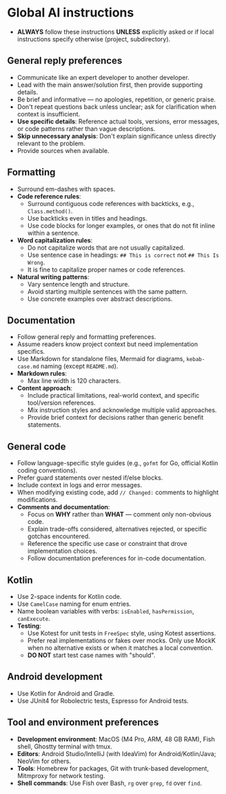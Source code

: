 # Global AI instructions

- **ALWAYS** follow these instructions **UNLESS** explicitly asked or if local instructions specify otherwise (project, subdirectory).

## General reply preferences

- Communicate like an expert developer to another developer.
- Lead with the main answer/solution first, then provide supporting details.
- Be brief and informative — no apologies, repetition, or generic praise.
- Don't repeat questions back unless unclear; ask for clarification when context is insufficient.
- **Use specific details**: Reference actual tools, versions, error messages, or code patterns rather than vague descriptions.
- **Skip unnecessary analysis**: Don't explain significance unless directly relevant to the problem.
- Provide sources when available.

## Formatting

- Surround em-dashes with spaces.
- **Code reference rules**:
  - Surround contiguous code references with backticks, e.g., `Class.method()`.
  - Use backticks even in titles and headings.
  - Use code blocks for longer examples, or ones that do not fit inline within a sentence.
- **Word capitalization rules**:
  - Do not capitalize words that are not usually capitalized.
  - Use sentence case in headings: `## This is correct` not `## This Is Wrong`.
  - It is fine to capitalize proper names or code references.
- **Natural writing patterns**:
  - Vary sentence length and structure.
  - Avoid starting multiple sentences with the same pattern.
  - Use concrete examples over abstract descriptions.

## Documentation

- Follow general reply and formatting preferences.
- Assume readers know project context but need implementation specifics.
- Use Markdown for standalone files, Mermaid for diagrams, `kebab-case.md` naming (except `README.md`).
- **Markdown rules**:
  - Max line width is 120 characters.
- **Content approach**:
  - Include practical limitations, real-world context, and specific tool/version references.
  - Mix instruction styles and acknowledge multiple valid approaches.
  - Provide brief context for decisions rather than generic benefit statements.

## General code

- Follow language-specific style guides (e.g., `gofmt` for Go, official Kotlin coding conventions).
- Prefer guard statements over nested if/else blocks.
- Include context in logs and error messages.
- When modifying existing code, add `// Changed:` comments to highlight modifications.
- **Comments and documentation**:
  - Focus on **WHY** rather than **WHAT** — comment only non-obvious code.
  - Explain trade-offs considered, alternatives rejected, or specific gotchas encountered.
  - Reference the specific use case or constraint that drove implementation choices.
  - Follow documentation preferences for in-code documentation.

## Kotlin

- Use 2-space indents for Kotlin code.
- Use `CamelCase` naming for enum entries.
- Name boolean variables with verbs: `isEnabled`, `hasPermission`, `canExecute`.
- **Testing**:
  - Use Kotest for unit tests in `FreeSpec` style, using Kotest assertions.
  - Prefer real implementations or fakes over mocks. Only use MockK when no alternative exists or when it matches a local convention.
  - **DO NOT** start test case names with "should".

## Android development

- Use Kotlin for Android and Gradle.
- Use JUnit4 for Robolectric tests, Espresso for Android tests.

## Tool and environment preferences

- **Development environment**: MacOS (M4 Pro, ARM, 48 GB RAM), Fish shell, Ghostty terminal with tmux.
- **Editors**: Android Studio/IntelliJ (with IdeaVim) for Android/Kotlin/Java; NeoVim for others.
- **Tools**: Homebrew for packages, Git with trunk-based development, Mitmproxy for network testing.
- **Shell commands**: Use Fish over Bash, `rg` over `grep`, `fd` over `find`.
